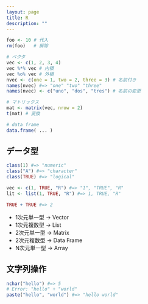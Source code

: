 ```yaml
---
layout: page
title: R
description: ""
---
```


```R
foo <- 10 # 代入
rm(foo)   # 解除

# ベクタ
vec <- c(1, 2, 3, 4)
vec %*% vec # 内積
vec %o% vec # 外積
nvec <- c(one = 1, two = 2, three = 3) # 名前付き
names(nvec) #=> "one" "two" "three"
names(nvec) <- c("uno", "dos", "tres") # 名前の変更

# マトリックス
mat <- matrix(vec, nrow = 2)
t(mat) # 変換

# data frame
data.frame( ... )
```

## データ型

```R
class(1) #=> "numeric"
class("A") #=> "character"
class(TRUE) #=> "logical"

vec <- c(1, TRUE, "R") #=> "1", "TRUE", "R"
lit <- list(1, TRUE, "R") #=> 1, TRUE, "R"

TRUE + TRUE #=> 2
```

* 1次元単一型 → Vector
* 1次元複数型 → List
* 2次元単一型 → Matrix
* 2次元複数型 → Data Frame
* N次元単一型 → Array

## 文字列操作

```R
nchar("hello") #=> 5
# Error: "hello" + "world"
paste("hello", "world") #=> "hello world"
```
